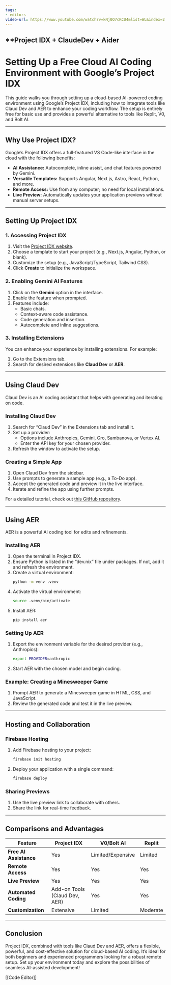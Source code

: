 ```yaml
---
tags:
- editors
video-url: https://www.youtube.com/watch?v=kNj0O7cKCU4&list=WL&index=2
---
```

## **Project IDX + ClaudeDev + Aider

# Setting Up a Free Cloud AI Coding Environment with Google’s Project IDX

This guide walks you through setting up a cloud-based AI-powered coding environment using Google’s Project IDX, including how to integrate tools like Claud Dev and AER to enhance your coding workflow. The setup is entirely free for basic use and provides a powerful alternative to tools like Replit, V0, and Bolt AI.

---

## **Why Use Project IDX?**

Google’s Project IDX offers a full-featured VS Code-like interface in the cloud with the following benefits:

- **AI Assistance:** Autocomplete, inline assist, and chat features powered by Gemini.
- **Versatile Templates:** Supports Angular, Next.js, Astro, React, Python, and more.
- **Remote Access:** Use from any computer; no need for local installations.
- **Live Preview:** Automatically updates your application previews without manual server setups.

---

## **Setting Up Project IDX**

### **1. Accessing Project IDX**

1. Visit the [Project IDX website](https://idx.dev).
2. Choose a template to start your project (e.g., Next.js, Angular, Python, or blank).
3. Customize the setup (e.g., JavaScript/TypeScript, Tailwind CSS).
4. Click **Create** to initialize the workspace.

### **2. Enabling Gemini AI Features**

1. Click on the **Gemini** option in the interface.
2. Enable the feature when prompted.
3. Features include:
   - Basic chats.
   - Context-aware code assistance.
   - Code generation and insertion.
   - Autocomplete and inline suggestions.

### **3. Installing Extensions**

You can enhance your experience by installing extensions. For example:

1. Go to the Extensions tab.
2. Search for desired extensions like **Claud Dev** or **AER**.

---

## **Using Claud Dev**

Claud Dev is an AI coding assistant that helps with generating and iterating on code.

### **Installing Claud Dev**

1. Search for “Claud Dev” in the Extensions tab and install it.
2. Set up a provider:
   - Options include Anthropics, Gemini, Gro, Sambanova, or Vertex AI.
   - Enter the API key for your chosen provider.
3. Refresh the window to activate the setup.

### **Creating a Simple App**

1. Open Claud Dev from the sidebar.
2. Use prompts to generate a sample app (e.g., a To-Do app).
3. Accept the generated code and preview it in the live interface.
4. Iterate and refine the app using further prompts.

For a detailed tutorial, check out [this GitHub repository](https://github.com/example/claud-dev-tutorial).

---

## **Using AER**

AER is a powerful AI coding tool for edits and refinements.

### **Installing AER**

1. Open the terminal in Project IDX.
2. Ensure Python is listed in the “dev.nix” file under packages. If not, add it and refresh the environment.
3. Create a virtual environment:
   ```bash
   python -m venv .venv
   ```
4. Activate the virtual environment:
   ```bash
   source .venv/bin/activate
   ```
5. Install AER:
   ```bash
   pip install aer
   ```

### **Setting Up AER**

1. Export the environment variable for the desired provider (e.g., Anthropics):
   ```bash
   export PROVIDER=anthropic
   ```
2. Start AER with the chosen model and begin coding.

### **Example: Creating a Minesweeper Game**

1. Prompt AER to generate a Minesweeper game in HTML, CSS, and JavaScript.
2. Review the generated code and test it in the live preview.

---

## **Hosting and Collaboration**

### **Firebase Hosting**

1. Add Firebase hosting to your project:
   ```bash
   firebase init hosting
   ```
2. Deploy your application with a single command:
   ```bash
   firebase deploy
   ```

### **Sharing Previews**

1. Use the live preview link to collaborate with others.
2. Share the link for real-time feedback.

---

## **Comparisons and Advantages**

| Feature                | Project IDX         | V0/Bolt AI        | Replit              |
|------------------------|---------------------|-------------------|---------------------|
| **Free AI Assistance** | Yes                | Limited/Expensive | Limited             |
| **Remote Access**      | Yes                | Yes               | Yes                 |
| **Live Preview**       | Yes                | Yes               | Yes                 |
| **Automated Coding**   | Add-on Tools (Claud Dev, AER) | Yes   | Yes                 |
| **Customization**      | Extensive          | Limited           | Moderate            |

---

## **Conclusion**

Project IDX, combined with tools like Claud Dev and AER, offers a flexible, powerful, and cost-effective solution for cloud-based AI coding. It’s ideal for both beginners and experienced programmers looking for a robust remote setup. Set up your environment today and explore the possibilities of seamless AI-assisted development!

[[Code Editor]]